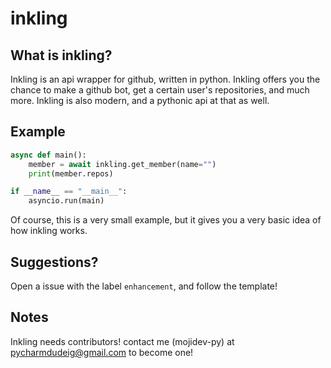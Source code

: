 # inkling

## What is inkling?
Inkling is an api wrapper for github, written in python.
Inkling offers you the chance to make a github bot, get a certain user's repositories, and much more.
Inkling is also modern, and a pythonic api at that as well.

## Example

```py
async def main():
    member = await inkling.get_member(name="")
    print(member.repos)

if __name__ == "__main__":
    asyncio.run(main)
```
Of course, this is a very small example, but it gives you a very basic idea of how inkling works.

## Suggestions? 
Open a issue with the label `enhancement`, and follow the template!

## Notes
Inkling needs contributors! contact me (mojidev-py) at pycharmdudeig@gmail.com to become one!